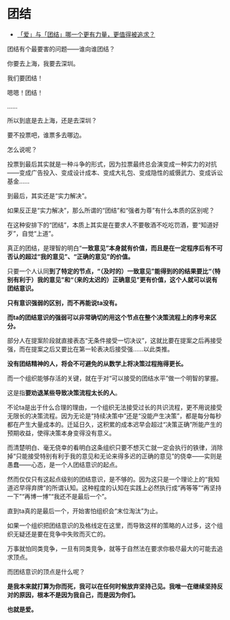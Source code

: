 # 团结

- [「爱」与「团结」哪一个更有力量，更值得被追求？](https://www.zhihu.com/question/473290554/answer/2008235759) 
  

团结有个最要害的问题——谁向谁团结？

你要去上海，我要去深圳。

我们要团结！

嗯嗯！团结！

……

所以到底是去上海，还是去深圳？

要不投票吧，谁票多去哪边。

  

怎么说呢？

投票到最后其实就是一种斗争的形式，因为拉票最终总会演变成一种实力的对抗——变成广告投入、变成设计成本、变成大礼包、变成隐性的威慑武力、变成诉讼基金……

到最后，其实还是“实力解决”。

如果反正是“实力解决”，那么所谓的“团结”和“强者为尊”有什么本质的区别呢？

在这种安排下的“团结”，本质上其实是在要求人不要敬酒不吃吃罚酒，要“知道好歹”，自觉“上道”。

真正的团结，是理智的明白“**一致意见”本身就有价值，而且是在一定程序后有不可否认的超过“我的意见”、“正确的意见”的价值。**

只要一个人认同**到了特定的节点，“（及时的）一致意见”能得到的的结果要比“（特别有利于）我的意见”和“（来的太迟的）正确意见”更有价值，这个人就可以说有团结意识。**

**只有意识强弱的区别，而不再能说ta没有。**

**而ta的团结意识的强弱可以非常确切的用这个节点在整个决策流程上的序号来区分。**

部分人在提案阶段就直接表态“无条件接受一切决议”，这就比要在提案之后再接受强，而在提案之后又要比在第一轮表决后接受强……以此类推。

**没有团结精神的人，将会不可避免的从数学上将决策过程拖得更长。**

而一个组织能够存活的关键，就在于对“可以接受的团结水平”做一个明智的掌握。

这是指**要劝退某些导致决策流程太长的人**。

不论ta是出于什么合理的理由，一个组织无法接受过长的共识流程，更不用说接受无限长的决策流程。因为无论是“持续决策中”还是“没能产生决策”，都是每分每秒都在产生大量成本的。迁延日久，这积累的成本迟早会超过“决策正确”所能产生的预期收益，使得决策本身变得没有意义。

而清楚明白、毫无侥幸的看明白这条组织只要不想灭亡就一定会执行的铁律，消除掉“只能接受特别有利于我的意见和无论来得多迟的正确的意见”的侥幸——实则是愚蠢——心态，是一个人团结意识的起点。

然而仅仅只有这起点级别的团结意识，是不够的。因为这只是一个理论上的“我知道迟早得弃牌”的所谓认知。这种程度的认知在实践上必然执行成“再等等”“再坚持一下”“再博一博”“我还不是最后一个”。

直到ta真的是最后一个，开始害怕组织会“末位淘汰”为止。

如果一个组织把团结意识的及格线定在这里，而导致这样的策略的人过多，这个组织无疑还是要在竞争中失败而灭亡的。

万事就怕同类竞争，一旦有同类竞争，就等于自然法在要求你极尽最大的可能去追求顶点。

而团结意识的顶点是什么呢？

**是我本来就打算为你而死，我可以在任何时候放弃坚持己见。我唯一在继续坚持反对的原因，根本不是因为我自己，而是因为你们。**

**也就是爱。**